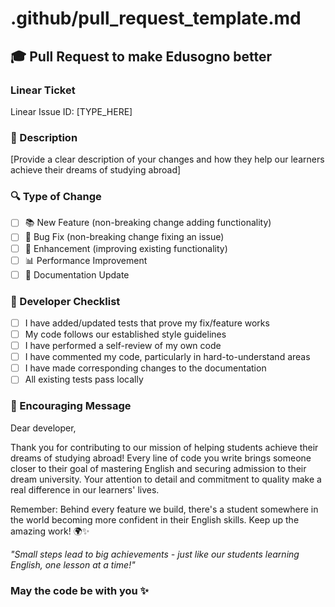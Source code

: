 # .github/pull_request_template.md

## 🎓 Pull Request to make Edusogno better

### Linear Ticket

Linear Issue ID: [TYPE_HERE] <!-- Example: ENG-123 -->

### 📝 Description

[Provide a clear description of your changes and how they help our learners achieve their dreams of studying abroad]

### 🔍 Type of Change

- [ ] 📚 New Feature (non-breaking change adding functionality)
- [ ] 🐛 Bug Fix (non-breaking change fixing an issue)
- [ ] 💫 Enhancement (improving existing functionality)
- [ ] 📊 Performance Improvement
- [ ] 📝 Documentation Update

### 🧪 Developer Checklist

- [ ] I have added/updated tests that prove my fix/feature works
- [ ] My code follows our established style guidelines
- [ ] I have performed a self-review of my own code
- [ ] I have commented my code, particularly in hard-to-understand areas
- [ ] I have made corresponding changes to the documentation
- [ ] All existing tests pass locally

### 🌟 Encouraging Message

Dear developer,

Thank you for contributing to our mission of helping students achieve their dreams of studying abroad! Every line of code you write brings someone closer to their goal of mastering English and securing admission to their dream university. Your attention to detail and commitment to quality make a real difference in our learners' lives.

Remember: Behind every feature we build, there's a student somewhere in the world becoming more confident in their English skills. Keep up the amazing work! 🌍✨

_"Small steps lead to big achievements - just like our students learning English, one lesson at a time!"_

### May the code be with you ✨
